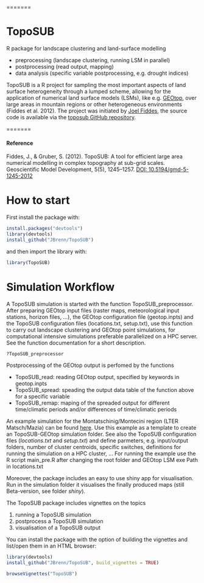 
=======
# TopoSUB
R package for landscape clustering and land-surface modelling
* preprocessing (landscape clustering, running LSM in parallel)
* postprocessing (read output, mapping)
* data analysis (specific variable postprocessing, e.g. drought indices)


TopoSUB is a R project for sampling the most important  aspects of land surface heterogeneity through a lumped scheme, allowing for the application of numerical land surface models (LSMs), like e.g. [GEOtop](https://github.com/geotopmodel), over large areas in mountain regions or other heterogeneous environments (Fiddes et al. 2012). The project was initiated by [Joel Fiddes](http://www.wsl.ch/info/mitarbeitende/suche/index_EN/?search_name=Joel%20Caduff-Fiddes), the source code is available via the [toposub GitHub repository](https://github.com/joelfiddes/toposub).

=======

#### Reference
Fiddes, J., & Gruber, S. (2012). TopoSUB: A tool for efficient large area numerical modelling in complex topography at sub-grid scales. Geoscientific Model Development, 5(5), 1245–1257. [DOI: 10.5194/gmd-5-1245-2012](http://doi.org/10.5194/gmd-5-1245-2012)

# How to start

First install the package with:

```R
install.packages("devtools")
library(devtools)
install_github("JBrenn/TopoSUB")
```

and then import the library with:

```R
library(TopoSUB)
```

# Simulation Workflow

A TopoSUB simulation is started with the function TopoSUB_preprocessor. After preparing GEOtop input files (raster maps, meteorological input stations, horizon files, ...), the GEOtop configuration file (geotop.inpts) and the TopoSUB configuration files (locations.txt, setup.txt), use this function to carry out landscape clustering and GEOtop point simulations, for computational intensive simulations preferable parallelized on a HPC server. See the function documentation for a short description.

```R
?TopoSUB_preprocessor
```

Postprocessing of the GEOtop output is perfomed by the functions

* TopoSUB_read: reading GEOtop output, specified by keywords in geotop.inpts
* TopoSUB_spread: speading the output data table of the function above for a specific variable
* TopoSUB_remap: maping of the spreaded output for different time/climatic periods and/or differences of time/climatic periods

An example simulation for the Montatschinig/Montecini region (LTER Matsch/Mazia) can be found [here](https://cloud.scientificnet.org/index.php/s/Y6UwKt79pFZp2uR). Use this example as a template to create an TopoSUB-GEOtop simulation folder. See also the TopoSUB configuration files (_locations.txt_ and _setup.txt_) and define parmeters, e.g. input/output folders, number of cluster centroids, specific switches, definitions for running the simulation on a HPC cluster, ... For running the example use the R script main_pre.R after changing the root folder and GEOtop LSM exe Path in locations.txt   

Moreover, the package includes an easy to use shiny app for visualisation. Run in the simulation folder it visualises the finally produced maps (still Beta-version, see folder _shiny_).

The TopoSUB package includes vignettes on the topics

1. running a TopoSUB simulation
2. postprocess a TopoSUB simulation
3. visualisation of a TopoSUB output

You can install the package with the option of building the vignettes and list/open them in an HTML browser:

```R
library(devtools)
install_github("JBrenn/TopoSUB", build_vignettes = TRUE)

browseVignettes("TopoSUB")
```



